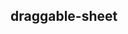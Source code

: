 ## draggable-sheet

<!-- UTSCOMJSON.draggable-sheet.description -->

<!-- UTSCOMJSON.draggable-sheet.compatibility -->

<!-- UTSCOMJSON.draggable-sheet.attribute -->

<!-- UTSCOMJSON.draggable-sheet.event -->

<!-- UTSCOMJSON.draggable-sheet.component_type -->

<!-- UTSCOMJSON.draggable-sheet.children -->

<!-- UTSCOMJSON.draggable-sheet.example -->

<!-- UTSCOMJSON.draggable-sheet.reference -->

